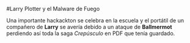 #Larry Plotter y el Malware de Fuego

Una importante hackackton se celebra en la escuela y el portátil de un compañero 
de **Larry** se avería debido a un ataque de **Ballmermot** perdiendo así toda
la saga *Crepúsculo* en PDF que tenía guardado.

